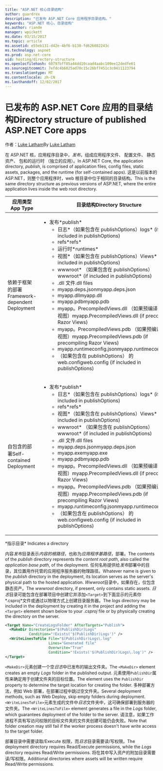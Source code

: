 ```yaml
---
title: "ASP.NET 核心目录结构"
author: guardrex
description: "已发布 ASP.NET Core 应用程序目录结构。"
keywords: "ASP.NET 核心，目录结构"
ms.author: riande
manager: wpickett
ms.date: 03/15/2017
ms.topic: article
ms.assetid: e55eb131-d42e-4bf6-b130-fd626082243c
ms.technology: aspnet
ms.prod: asp.net-core
uid: hosting/directory-structure
ms.openlocfilehash: 60797bff85a44dd10caad4aabc109ee12dedfe61
ms.sourcegitcommit: 7efdc4b6025ad70c15c26bf7451c3c0411123794
ms.translationtype: MT
ms.contentlocale: zh-CN
ms.lasthandoff: 12/02/2017
---
```

# <a name="directory-structure-of-published-aspnet-core-apps"></a><span data-ttu-id="11673-104">已发布的 ASP.NET Core 应用的目录结构</span><span class="sxs-lookup"><span data-stu-id="11673-104">Directory structure of published ASP.NET Core apps</span></span>

<span data-ttu-id="11673-105">作者：[Luke Latham](https://github.com/guardrex)</span><span class="sxs-lookup"><span data-stu-id="11673-105">By [Luke Latham](https://github.com/guardrex)</span></span>

<span data-ttu-id="11673-106">在 ASP.NET 核，应用程序目录中，*发布*，组成应用程序文件、 配置文件、 静态资产、 包和的运行时 （独立的应用）。</span><span class="sxs-lookup"><span data-stu-id="11673-106">In ASP.NET Core, the application directory, *publish*, is comprised of application files, config files, static assets, packages, and the runtime (for self-contained apps).</span></span> <span data-ttu-id="11673-107">这是以前版本的 ASP.NET，则整个应用程序时，web 根目录中位于相同的目录结构。</span><span class="sxs-lookup"><span data-stu-id="11673-107">This is the same directory structure as previous versions of ASP.NET, where the entire application lives inside the web root directory.</span></span>

| <span data-ttu-id="11673-108">应用类型</span><span class="sxs-lookup"><span data-stu-id="11673-108">App Type</span></span> | <span data-ttu-id="11673-109">目录结构</span><span class="sxs-lookup"><span data-stu-id="11673-109">Directory Structure</span></span> |
| --- | --- |
| <span data-ttu-id="11673-110">依赖于框架的部署</span><span class="sxs-lookup"><span data-stu-id="11673-110">Framework-dependent Deployment</span></span> | <ul><li><span data-ttu-id="11673-111">发布\*</span><span class="sxs-lookup"><span data-stu-id="11673-111">publish\*</span></span><ul><li><span data-ttu-id="11673-112">日志\*（如果包含在 publishOptions）</span><span class="sxs-lookup"><span data-stu-id="11673-112">logs\* (if included in publishOptions)</span></span></li><li><span data-ttu-id="11673-113">refs\*</span><span class="sxs-lookup"><span data-stu-id="11673-113">refs\*</span></span></li><li><span data-ttu-id="11673-114">运行时\*</span><span class="sxs-lookup"><span data-stu-id="11673-114">runtimes\*</span></span></li><li><span data-ttu-id="11673-115">视图\*（如果包含在 publishOptions）</span><span class="sxs-lookup"><span data-stu-id="11673-115">Views\* (if included in publishOptions)</span></span></li><li><span data-ttu-id="11673-116">wwwroot\* （如果包含在 publishOptions）</span><span class="sxs-lookup"><span data-stu-id="11673-116">wwwroot\* (if included in publishOptions)</span></span></li><li><span data-ttu-id="11673-117">.dll 文件</span><span class="sxs-lookup"><span data-stu-id="11673-117">.dll files</span></span></li><li><span data-ttu-id="11673-118">myapp.deps.json</span><span class="sxs-lookup"><span data-stu-id="11673-118">myapp.deps.json</span></span></li><li><span data-ttu-id="11673-119">myapp.dll</span><span class="sxs-lookup"><span data-stu-id="11673-119">myapp.dll</span></span></li><li><span data-ttu-id="11673-120">myapp.pdb</span><span class="sxs-lookup"><span data-stu-id="11673-120">myapp.pdb</span></span></li><li><span data-ttu-id="11673-121">myapp。PrecompiledViews.dll （如果预编译 Razor 视图）</span><span class="sxs-lookup"><span data-stu-id="11673-121">myapp.PrecompiledViews.dll (if precompiling Razor Views)</span></span></li><li><span data-ttu-id="11673-122">myapp。PrecompiledViews.pdb （如果预编译 Razor 视图）</span><span class="sxs-lookup"><span data-stu-id="11673-122">myapp.PrecompiledViews.pdb (if precompiling Razor Views)</span></span></li><li><span data-ttu-id="11673-123">myapp.runtimeconfig.json</span><span class="sxs-lookup"><span data-stu-id="11673-123">myapp.runtimeconfig.json</span></span></li><li><span data-ttu-id="11673-124">（如果包含在 publishOptions） 的 web.config</span><span class="sxs-lookup"><span data-stu-id="11673-124">web.config (if included in publishOptions)</span></span></li></ul></li></ul> |
| <span data-ttu-id="11673-125">自包含的部署</span><span class="sxs-lookup"><span data-stu-id="11673-125">Self-contained Deployment</span></span> | <ul><li><span data-ttu-id="11673-126">发布\*</span><span class="sxs-lookup"><span data-stu-id="11673-126">publish\*</span></span><ul><li><span data-ttu-id="11673-127">日志\*（如果包含在 publishOptions）</span><span class="sxs-lookup"><span data-stu-id="11673-127">logs\* (if included in publishOptions)</span></span></li><li><span data-ttu-id="11673-128">refs\*</span><span class="sxs-lookup"><span data-stu-id="11673-128">refs\*</span></span></li><li><span data-ttu-id="11673-129">视图\*（如果包含在 publishOptions）</span><span class="sxs-lookup"><span data-stu-id="11673-129">Views\* (if included in publishOptions)</span></span></li><li><span data-ttu-id="11673-130">wwwroot\* （如果包含在 publishOptions）</span><span class="sxs-lookup"><span data-stu-id="11673-130">wwwroot\* (if included in publishOptions)</span></span></li><li><span data-ttu-id="11673-131">.dll 文件</span><span class="sxs-lookup"><span data-stu-id="11673-131">.dll files</span></span></li><li><span data-ttu-id="11673-132">myapp.deps.json</span><span class="sxs-lookup"><span data-stu-id="11673-132">myapp.deps.json</span></span></li><li><span data-ttu-id="11673-133">myapp.exe</span><span class="sxs-lookup"><span data-stu-id="11673-133">myapp.exe</span></span></li><li><span data-ttu-id="11673-134">myapp.pdb</span><span class="sxs-lookup"><span data-stu-id="11673-134">myapp.pdb</span></span></li><li><span data-ttu-id="11673-135">myapp。PrecompiledViews.dll （如果预编译 Razor 视图）</span><span class="sxs-lookup"><span data-stu-id="11673-135">myapp.PrecompiledViews.dll (if precompiling Razor Views)</span></span></li><li><span data-ttu-id="11673-136">myapp。PrecompiledViews.pdb （如果预编译 Razor 视图）</span><span class="sxs-lookup"><span data-stu-id="11673-136">myapp.PrecompiledViews.pdb (if precompiling Razor Views)</span></span></li><li><span data-ttu-id="11673-137">myapp.runtimeconfig.json</span><span class="sxs-lookup"><span data-stu-id="11673-137">myapp.runtimeconfig.json</span></span></li><li><span data-ttu-id="11673-138">（如果包含在 publishOptions） 的 web.config</span><span class="sxs-lookup"><span data-stu-id="11673-138">web.config (if included in publishOptions)</span></span></li></ul></li></ul> |
<span data-ttu-id="11673-139">\*指示目录</span><span class="sxs-lookup"><span data-stu-id="11673-139">\* Indicates a directory</span></span>

<span data-ttu-id="11673-140">内容*发布*目录表示*内容的根路径*，也称为*应用程序基路径*，部署。</span><span class="sxs-lookup"><span data-stu-id="11673-140">The contents of the *publish* directory represents the *content root path*, also called the *application base path*, of the deployment.</span></span> <span data-ttu-id="11673-141">任何名称提供给*发布*部署中的目录，其位置用作托管的应用程序服务器的物理路径。</span><span class="sxs-lookup"><span data-stu-id="11673-141">Whatever name is given to the *publish* directory in the deployment, its location serves as the server's physical path to the hosted application.</span></span> <span data-ttu-id="11673-142">*Wwwroot*目录中，如果存在，仅包含静态资产。</span><span class="sxs-lookup"><span data-stu-id="11673-142">The *wwwroot* directory, if present, only contains static assets.</span></span> <span data-ttu-id="11673-143">*日志*目录可能包含在部署项目中创建它并添加`<Target>`到下面显示的元素你*.csproj*文件或通过以物理方式上创建目录服务器。</span><span class="sxs-lookup"><span data-stu-id="11673-143">The *logs* directory may be included in the deployment by creating it in the project and adding the `<Target>` element shown below to your *.csproj* file or by physically creating the directory on the server.</span></span>

```xml
<Target Name="CreateLogsFolder" AfterTargets="Publish">
  <MakeDir Directories="$(PublishDir)Logs" 
           Condition="!Exists('$(PublishDir)Logs')" />
  <WriteLinesToFile File="$(PublishDir)Logs\.log" 
                    Lines="Generated file" 
                    Overwrite="True" 
                    Condition="!Exists('$(PublishDir)Logs\.log')" />
</Target>
```

<span data-ttu-id="11673-144">`<MakeDir>`元素创建一个空*日志*中已发布的输出文件夹。</span><span class="sxs-lookup"><span data-stu-id="11673-144">The `<MakeDir>` element creates an empty *Logs* folder in the published output.</span></span> <span data-ttu-id="11673-145">元素使用`PublishDir`属性来确定用于创建文件夹的目标位置。</span><span class="sxs-lookup"><span data-stu-id="11673-145">The element uses the `PublishDir` property to determine the target location for creating the folder.</span></span> <span data-ttu-id="11673-146">多种部署方法，例如 Web 部署，在部署过程中跳过空文件夹。</span><span class="sxs-lookup"><span data-stu-id="11673-146">Several deployment methods, such as Web Deploy, skip empty folders during deployment.</span></span> <span data-ttu-id="11673-147">`<WriteLinesToFile>`元素生成的文件中*日志*文件夹中，这可确保部署到服务器的文件夹。</span><span class="sxs-lookup"><span data-stu-id="11673-147">The `<WriteLinesToFile>` element generates a file in the *Logs* folder, which guarantees deployment of the folder to the server.</span></span> <span data-ttu-id="11673-148">请注意，如果工作进程不具有写访问权限的目标文件夹的文件夹创建可能仍会失败。</span><span class="sxs-lookup"><span data-stu-id="11673-148">Note that folder creation may still fail if the worker process doesn't have write access to the target folder.</span></span>

<span data-ttu-id="11673-149">部署目录中需要读取/Execute 权限，而*日志*目录需要读/写权限。</span><span class="sxs-lookup"><span data-stu-id="11673-149">The deployment directory requires Read/Execute permissions, while the *Logs* directory requires Read/Write permissions.</span></span> <span data-ttu-id="11673-150">将在其中写入资产的附加目录需要读/写权限。</span><span class="sxs-lookup"><span data-stu-id="11673-150">Additional directories where assets will be written require Read/Write permissions.</span></span>
